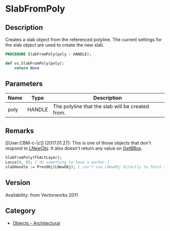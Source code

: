 # SlabFromPoly

## Description
Creates a slab object from the referenced polyline. The current settings for the slab object are used to create the new slab.

```pascal
PROCEDURE SlabFromPoly(poly : HANDLE);
```

```python
def vs.SlabFromPoly(poly):
    return None
```

## Parameters
|Name|Type|Description|
|---|---|---|
|poly|HANDLE|The polyline that the slab will be created from.|

## Remarks
[[User:CBM-c-|_c_]] (2017.01.27): This is one of those objects that don't respond to [LNewObj](LNewObj.md). It also doesn't return any value on [GetBBox](GetBBox.md).
```pascal
SlabFromPoly(FSActLayer);
Locus(0, 0); { do something to have a marker }
slabHandle := PrevObj(LNewObj); { can't use LNewObj directly to fetch slab }
```

## Version
Availability: from Vectorworks 2011

## Category
* [Objects - Architectural](../Categories/Objects%20-%20Architectural.md)
